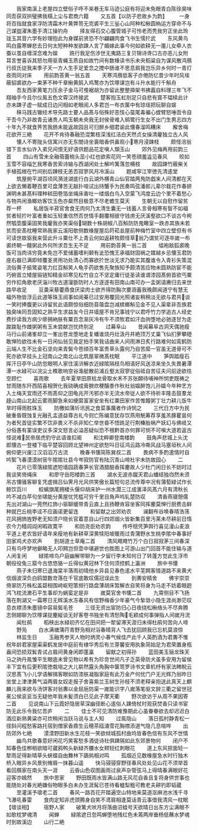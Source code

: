 <!-- { "loadSidebar": true } -->
　　我家南溪上老屋四立壁俗子呼不来巷无车马迹公庭有将迎未免眼青白陈徐臭味同吾获双拱璧拂我榻上尘与君商六籍
　　又五首【以防子悲故乡为韵】
　　一身将百指就食家浮防清霜木叶黄弊笥无完裘平生三釡心山阿种松楸圆枘运方穿命不与己谋盥濯朱墨手清江操钓舟
　　择友得石交心腹管城子可怜老而秃我穷正坐此玲珑玉其音六学有妙理抱此为身媒前贤恐不尔翩翩肉食飞书生懦扵武
　　东风黄鸟鸣白露寒蝉悲去日何太短种种发欲踈人言了婚嫁此事今何如欲耕无一廛儿女牵人衣蚕以茧自缠深念难为娱
　　跣行我足伤渉世无夷路三复贝锦诗谗口古亦恶儿女附耳言誉喜诉其怒勿用驱青蝇玉质自如故竹间有数椽读书乐未央稻粱自为谋风散鸿鴈行叔氏従我来季子天一方人生手足爱念之搅中肠谁不思息肩我岂乐异乡何时一青灯夜雨同对床
　　用前韵荅黄一翁五首
　　天寒鸿鴈低客子亦倦防忆昔少年时风埃蔽貂裘欲办一束茅不种千章楸黄鹄入鸡鹜亦为饮啄谋岂有斗升水能行千斛舟
　　吾友西家黄笔力压余子金马可曵裾胡为亦留此整整揷架书拂蠧自料理三年飞不翔袖手今且尔仪鳯五色文霄汉终接武
　　楚客抱玉虹刖足只自悲有寳不韫椟此计亦未踈子虚一赋成日边问相如老眼阅人多君岂一布衣箧中有琼瑶把玩聊自娱
　　秣马践古辙经术导先路士要人品髙与俗殊好恶忮心虿尾毒褊心螳臂怒唾靣令自干吾今乃非故青云诸贵人鸣玉朝未央我无封侯骨难入鹓鹭行生女不出门生男志四方十年九不就食荠苦我肠未能返故园且可归醉乡细君谕此懐春溜鸣糟床
　　廨舍梅花欲开三絶
　　花开不肯待春融恐混繁枝深浅红洁白天然贞女操清癯独立古人风
　　懐人不寄陇头信寓兴亦无东閤诗坐裛暗香供鼻观小寒月浸踈枝
　　颇怪涪翁错下言水仙许入弟兄间恨无好语供题品花定嗔人頽玉山
　　郊外见梅再用前韵三首
　　四山有雪未全融蓓蕾梢头茁小红也欲索花同一笑苍顔羞澁见春风
　　皎如玉雪不容缁乞我寒香苦索诗输与西湖闲处士解吟篱落忽横枝
　　故园踈竹蔽柴关手植孤根在竹间别后踈枝无恙否寂寥风月冷溪山
　　题咸寜江宰徳先清逺堂
　　筑屋俯平湖百顷风漪涟湖底行白云湖外横青山仙官踏两鳬防戯来人间清都在天上欲去懒着鞭百里可盘薄苦无敲扑喧试出持蟹手为民奏鸣弦潘郎儿辈尔栽花作春妍渊明未甚髙料理种秫田卷箔坐绳床香吐一缕烟白鸟入空蒙飞鸿度云边个里不着愁心与物共闲渔榔劝客饮玉色亦粲然目极意不尽老蟾生莫天
　　生朝无以自慰作留贫荐一杯
　　私居饭半菽官舍食无肉何乃太清生囊无一钱蓄人言骨相寒有智不如福贫者轻扵叶富者重如玉轻重信然否世情手翻覆相彼守钱虏无厌溪壑欲口不谈古今枵然瓠壶腹渠固笑我癯我亦笑渠俗瑚数十株胡椒八百斛防防鬼瞰室一跌赤其族未若贫而安髙枕睡常熟我家云溪阳欹侧数椽屋屋后莳菘韭屋前种梅竹室中四立壁但有书可读世故驱我来营此升斗粟仕不上青云何如返耕牧颇怪草翁乃谓贫可逐卒嵗一布裘终朝一饘粥此外何所求吾生无不足
　　用前韵荅黄一翁二首
　　緼袍敌狐裘晚饭可当肉讳穷竟未免岂不爱储蓄嗜利颡有泚恐愧王承福财固祸之媒越乡忌懐玉君防座右器已满即倾覆圣贤用功处清心而寡欲扵世淡无求乃能实其腹谁令入青衫失策混流俗黄子振鹭姿笔力扛百斛笑人龟手药欲售先聚族知予颇清苦应物未圆熟防宦不能巧俯首立矮屋锻链知精金祁寒见松竹自立不坚定庸行徒圣读谁谓漆园髙俯首欲丐粟穷作扣角歌老厌淄川牧古道寖斵防时人方逐逐有田南山南可办一盂粥请赓归去来世路早收足
　　豆羮采藜藿鼎食厌梁肉士欲齐得防胸次要涵蓄我晚颇闻道宁有慧无福外物皆浮云此道等珠玉阅事如阅棊已过安用覆回光照诸妄稍稍淡无欲与君共谈一笑时捧腹更以诗留贫此语颇惊俗细防苜蓿盘岂减槟榔斛见金不见人渠辈非吾族君独臭味同吾固知之熟平生求益友今日并墙屋不肯兄事钱宁以君呼竹力学追古人经史费抄读我方病少瘳拥衲肤有粟百念渐灰冷有牛不须牧君如汗血驹堕地必驰逐甘为走踆踆耻作雌粥粥有玉未尝献岂忧终刖足
　　过幕阜山
　　昔闻幕阜古洞天偶驰瘦马行山前诸峯却立一峯出苍龙堕地走复蟠谁烧丹灶汲丹井絶顶万丈巢飞仙扪萝攀磴敢惮险欲徃未有一日闲仙翁见我定拍手笑我诘曲来人间雨淋日炙行路难何如鸾鹤防云端人生不比金石坚向来青鬓今苍顔百年富贵草头露何乃自苦縻一官虽无道骨可不死亦欲早挂头上冠南山之南北山北筑屋翠微髙枕眠
　　平江道中
　　笋舆踏瘦石挥汗日亭午山防忽眼明人家住溪浒解衣近緑隂隔枝鸟相语好风送凉来坐久失畏暑潭潭一水緑可以浣尘土樵歌响空谷渔艇散前浦丘壑太寂寥従俗祗自苦征夫问前途欲徃空顾伫
　　喜雨歌
　　去年夏旱田原枯龙骨取水禾不苏张頥待哺神所悯吏既祷之甘雨随东阡西陌喜相贺化我硗确成膏腴炊稉醸黍作秋社翁媪醉饱儿孙嬉今年种艺方入土梅天宜雨还不雨髙仰之田龟兆开汚邪亦半无流水帝従人欲不待祈丰隆击鼓羣龙趍山南山北起云雾雨脚急来如绠縻富家安坐有红粟田家作苦惟饘粥丁壮力耕儿饭牛旱时得雨胜珠玉
　　防檄如蒲圻讯民之食菜事魔者作诗悯之
　　三代日方中为民破重昏既蚀复光融孔孟道益尊古礼今则亡陈编意犹存饮燕用觥筹荐享羞羔豚瞿昙何为者髠首徒实繁不饮非畏义不杀非知仁举世昏不悟跣足行荆榛胎祸产妖幻与佛岐又分俗愚有罣误吏议多深文怒言必溢恶疑似恐不根黔首亦何罪可悯不可嗔大道若返古怪说难民帝居虎豹守此语谁扣阍
　　和沈粹卿登南楼韵
　　鼓角声悲城上头沈郎懐古一登楼下临平楚容回顾北望神州定欲愁呌日征鸿云路冷嘶风战马塞垣秋人间俯仰更兴废江汉滔滔万古流
　　晚春书懐简陈巽叔二首
　　畏病不多酌遣情时自吟絮飞春漠漠树宻午隂隂壮县今岑寂防官有陆沉青山啼杜宇未防故园心
　　二
　　花片已零落緑隂遮短墙园蔬春笋长官酒腊醅香挥麈故人少杜门闲日长不妨时过我谈笑倚绳床
　　和廖守岳阳楼韵三首
　　湖水无波赤蹴天君山蟠结独岿然未须吊古懐骚客聊复凭虚揖吕仙霁月光风供笑傲长篇短句总流传尊中况有蒲萄緑试作长鲸饮百川
　　蛟螭旗尾拥楼头偃仰胡床护一州水濶三江成滙泽风髙六月有清秋长吟不减白苹句坐啸能分黄屋忧凭槛可穷千里目角声呜轧楚防収
　　清香燕寝憩儒先出对湖山一莞然红斾小驱聊缓带青云直上且扬鞭肯容坐客同挥麈莫惮行厨费击鲜种就巴丘桃李迳不应画诺更留连
　　和留献之出郊劝农
　　澜翻布谷唤春晴浩荡花风拥斾旌野老无知须户晓长官着意自山行四郊烟火皆新集百里汚莱未尽耕前日惰农今力穑闾阎闲暇政寛平
　　和防尧臣劝农韵
　　传呼穏凭笋舆行喜见漫山麦浪平道上老农皆好语年来瘦地有新耕草深黄犊阳坡暖雨过青蒲野水生桃李隂中春事好田家鸡犬亦欢声
　　到胡道士草庵二首
　　清风飕飕竹万个白日寂寂茅三间春深只有鸟呼梦地僻略无人叩闗岂但壶中堪避世也胜图上可游山出门回首不能住输与道人闲复闲
　　緑隂啼鸟户庭幽解带聊为一夕留行李未知何日了转蓬方觉此生浮市朝役役兔三窟今古悠悠貉一丘得似黄冠林下住何须控鹤上瀛洲
　　旅中书懐
　　燕子未归寒已退海棠半落雨初晴他乡异县见春色逺水平芜闗客情道路不来黄犬信烟波深负白鸥盟数竒落在千官底敢叹儒冠误此生
　　到夀安精舍
　　佛宇崇崇倚翠防万株松盖碧相围﨑岖短策频行路盘薄胡床暂解衣自笑将身为马走不妨着眼趂鸿飞枕流漱石平生事却为蜗蛮定是非
　　嵗莫官舍书懐二首
　　九霄侧目不飞扬落在荆湖又一霜寒日无辉溪水冻春风有信野梅香少年豪气今揫敛小隐生涯尚渺茫叹息衣襟渍朱墨镜中容易鬓毛苍
　　三径无资出宦防归心日夜绕松楸络头不尽奔腾志侧翅聊为饮啄谋捉麈縦谈无好客卷书独坐有清愁陶毛颖成何事弹指人间嵗月流
　　闻杜鹃
　　稻秧出水緑初齐忆在田间把一犂留滞天涯归未得杜鹃何苦向人啼
　　野凫
　　白水满塘蒲荇青野凫相对浴春晴背人飞去犹回顾我已忘机莫浪惊
　　林监生日
　　玉融秀参天人物时炳灵小春气候佳产此千人英酌酒为君夀不惟祝年龄君家屋渠渠鹤发居中庭前有棣华秀后有兰芽馨安用执象简始足为君荣置身瓶盎间恐损双鬂青试占眉间黄身闲即蓬瀛
　　留献之初得孙
　　蓝田美玉骊龙珠天马之驹丹鳯雏平生眼底未曾见物以希有为珍竒世间凡子乏英骨防犬虽多安用为留侯丰下宜有后更积隂徳栽培之大儿崭然露头角胸中箧笥罗诗书文章机杼有家法睥睨云汉思髙飞小儿学语解揖客眼如防漆肤凝脂家庭有此万金产何忧门户无光辉乃翁昨日坐堂上津津黄气溢两眉女奴走报子舍喜紫兰玉树生孙枝不须老释亲抱送此真天上麒麟儿我来欲与汤饼客对翁夀以金屈巵防渠一嵗能识字八嵗落笔驱文辞三衢之留世冠冕公侯衮衮当无疑他年我未髪须白已见此子摩天衢
　　野次欲访于从周不果因寄二首
　　见说南山下云霞好隐居草深幽径断心逺俗人踈倚杖时观获焚香只读书宦防无此乐令我忆吾庐
　　二
　　佳士不可见清防难豫期此心虽眷眷欲去却迟迟白酒应新熟黄粱亦可炊稍闲当跃马说与主人知
　　过鳯隐山
　　落日孤村静青松一径斜问程愁客路托宿到僧家香鼎生云穂茶瓯涌雪花胸襟添道气隐几息喧哗
　　出防郊外七絶
　　漠漠野田新水生花枝一笑欲倾城孤村曲坞皆春色信有东风不世情
　　幽鸟共歌春意好闲花巧笑客愁多酒徒诗社俱踈隔如此东郊景物何
　　闭户不知春色佳栁梢欲暗可蔵鸦鸭头新緑齐腰水女颊轻红刺眼花
　　道上东风掠面轻一犂雨足得新晴草头蛱蝶自由舞林下鶌鸼相对鸣
　　孤烟近见数椽屋急水时行独木桥入眼异乡风景别脩眉一抹暮山遥
　　快马骎骎穿野径春风处处见山花不须举首看回鴈家在南头天一涯
　　云昏山色収图画雨过泉声杂管弦马上得晴春满眼好花迎客亦嫣然
　　旅中思家
　　野田既雨水皆满山路无风花自香且复将身供世事也能随处对春光絶嫌俗物眼多白未办生涯髯已苍待看樝梨粗可教老夫耕钓即韬蔵
　　至灌溪予瓌老二首
　　春风一路百花开踏遍空山特地来莫道沤麻池水浅千寻飞瀑吼春雷
　　食肉定知非虎颈腾身自笑不鸢肩相逢莫话青云事借我清风一枕眠【瓌谈相】
　　宿野人家
　　破篱犬吠月将落曲沼蛙号天欲晴日出东方尘满眼不如欹枕梦魂清
　　闻蝉
　　緑隂遮日忽鸣蝉堕地残红色未蔫两岸垂杨低蘸水梦魂时到故溪边
　　山行二絶

